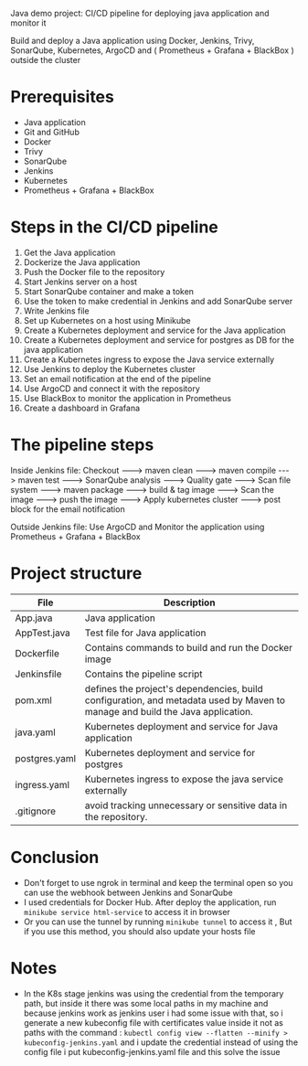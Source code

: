 Java demo project: CI/CD pipeline for deploying java application and monitor it

Build and deploy a Java application using Docker, Jenkins, Trivy, SonarQube, Kubernetes, ArgoCD and ( Prometheus + Grafana + BlackBox ) outside the cluster

# Prerequisites

* Java application
* Git and GitHub
* Docker
* Trivy
* SonarQube
* Jenkins
* Kubernetes
* Prometheus + Grafana + BlackBox

# Steps in the CI/CD pipeline

1. Get the Java application
2. Dockerize the Java application
3. Push the Docker file to the repository
4. Start Jenkins server on a host
5. Start SonarQube container and make a token
6. Use the token to make credential in Jenkins and add SonarQube server
7. Write Jenkins file
8. Set up Kubernetes on a host using Minikube
9. Create a Kubernetes deployment and service for the Java application
10. Create a Kubernetes deployment and service for postgres as DB for the java application
11. Create a Kubernetes ingress to expose the Java service externally
12. Use Jenkins to deploy the Kubernetes cluster
13. Set an email notification at the end of the pipeline
14. Use ArgoCD and connect it with the repository
15. Use BlackBox to monitor the application in Prometheus
16. Create a dashboard in Grafana

# The pipeline steps

Inside Jenkins file:
Checkout ---> maven clean ---> maven compile ---> maven test ---> SonarQube analysis ---> Quality gate ---> Scan file system ---> maven package ---> build & tag image ---> Scan the image ---> push the image ---> Apply kubernetes cluster --->  post block for the email notification

Outside Jenkins file:
Use ArgoCD and Monitor the application using Prometheus + Grafana + BlackBox

# Project structure

| File                  | Description
|-----------------------|--------------------------------------------------------------------------------------------------------------------------------|
| App.java              |  Java application                                                                                                              |
| AppTest.java          |  Test file for Java application                                                                                                |
| Dockerfile            |  Contains commands to build and run the Docker image                                                                           |
| Jenkinsfile           |  Contains the pipeline script                                                                                                  |
| pom.xml               |  defines the project's dependencies, build configuration, and metadata used by Maven to manage and build the Java application. |
| java.yaml             |  Kubernetes deployment and service for Java application                                                                        |
| postgres.yaml         |  Kubernetes deployment and service for postgres                                                                                |
| ingress.yaml          |  Kubernetes ingress to expose the java service externally                                                                      |
| .gitignore            |  avoid tracking unnecessary or sensitive data in the repository.                                                               |

# Conclusion

* Don't forget to use ngrok in terminal and keep the terminal open so you can use the webhook between Jenkins and SonarQube
* I used credentials for Docker Hub. After deploy the application, run `minikube service html-service` to access it in browser
* Or you can use the tunnel by running `minikube tunnel` to access it , But if you use this method, you should also update your hosts file

# Notes

* In the K8s stage jenkins was using the credential from the temporary path, but inside it there was some local paths in my machine and because jenkins work as jenkins user i had some issue with that, so i generate a new kubeconfig file with certificates value inside it not as paths with the command : 
`kubectl config view --flatten --minify > kubeconfig-jenkins.yaml`
and i update the credential instead of using the config file i put kubeconfig-jenkins.yaml file and this solve the issue
